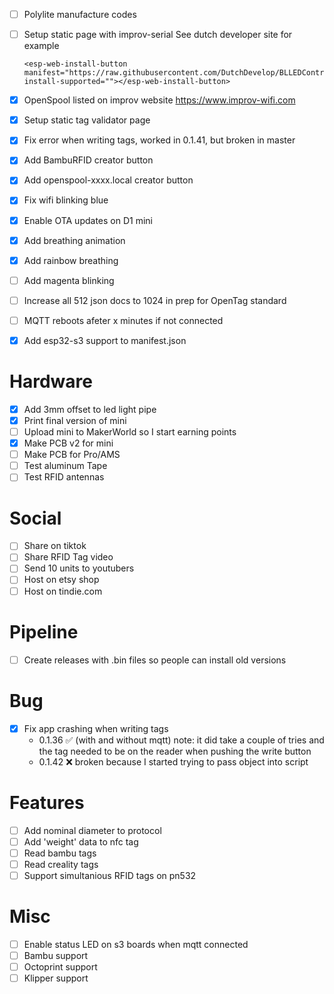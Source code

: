 - [ ] Polylite manufacture codes
- [ ] Setup static page with improv-serial
    See dutch developer site for example
    ```
    <esp-web-install-button manifest="https://raw.githubusercontent.com/DutchDevelop/BLLEDController/main/firmware/manifest.json" install-supported=""></esp-web-install-button>
    ```

- [x] OpenSpool listed on improv website https://www.improv-wifi.com
- [x] Setup static tag validator page
- [x] Fix error when writing tags, worked in 0.1.41, but broken in master
- [x] Add BambuRFID creator button
- [x] Add openspool-xxxx.local creator button
- [x] Fix wifi blinking blue
- [x] Enable OTA updates on D1 mini
- [x] Add breathing animation
- [x] Add rainbow breathing
- [ ] Add magenta blinking
- [ ] Increase all 512 json docs to 1024 in prep for OpenTag standard
- [ ] MQTT reboots afeter x minutes if not connected
- [x] Add esp32-s3 support to manifest.json

# Hardware

- [x] Add 3mm offset to led light pipe
- [x] Print final version of mini
- [ ] Upload mini to MakerWorld so I start earning points
- [x] Make PCB v2 for mini
- [ ] Make PCB for Pro/AMS
- [ ] Test aluminum Tape
- [ ] Test RFID antennas

# Social

- [ ] Share on tiktok
- [ ] Share RFID Tag video
- [ ] Send 10 units to youtubers
- [ ] Host on etsy shop
- [ ] Host on tindie.com

# Pipeline
- [ ] Create releases with .bin files so people can install old versions

# Bug
- [x] Fix app crashing when writing tags
  - 0.1.36 ✅ (with and without mqtt)
    note: it did take a couple of tries and the tag needed to be on the reader when pushing the write button
  - 0.1.42 ❌ broken because I started trying to pass object into script

# Features

- [ ] Add nominal diameter to protocol
- [ ] Add 'weight' data to nfc tag
- [ ] Read bambu tags
- [ ] Read creality tags
- [ ] Support simultanious RFID tags on pn532

# Misc
- [ ] Enable status LED on s3 boards when mqtt connected
- [ ] Bambu support
- [ ] Octoprint support
- [ ] Klipper support